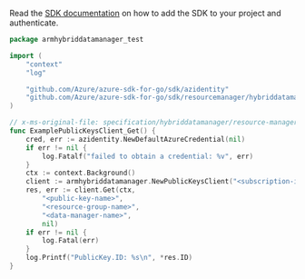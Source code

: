 Read the [SDK documentation](https://github.com/Azure/azure-sdk-for-go/blob/sdk%2Fresourcemanager%2Fhybriddatamanager%2Farmhybriddatamanager%2Fv0.1.0/sdk/resourcemanager/hybriddatamanager/armhybriddatamanager/README.md) on how to add the SDK to your project and authenticate.

```go
package armhybriddatamanager_test

import (
	"context"
	"log"

	"github.com/Azure/azure-sdk-for-go/sdk/azidentity"
	"github.com/Azure/azure-sdk-for-go/sdk/resourcemanager/hybriddatamanager/armhybriddatamanager"
)

// x-ms-original-file: specification/hybriddatamanager/resource-manager/Microsoft.HybridData/stable/2019-06-01/examples/PublicKeys_Get-GET-example-222.json
func ExamplePublicKeysClient_Get() {
	cred, err := azidentity.NewDefaultAzureCredential(nil)
	if err != nil {
		log.Fatalf("failed to obtain a credential: %v", err)
	}
	ctx := context.Background()
	client := armhybriddatamanager.NewPublicKeysClient("<subscription-id>", cred, nil)
	res, err := client.Get(ctx,
		"<public-key-name>",
		"<resource-group-name>",
		"<data-manager-name>",
		nil)
	if err != nil {
		log.Fatal(err)
	}
	log.Printf("PublicKey.ID: %s\n", *res.ID)
}
```

